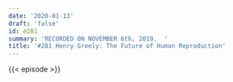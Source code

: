 ```yaml
---
date: '2020-01-13'
draft: 'false'
id: e281
summary: 'RECORDED ON NOVEMBER 6th, 2019.  '
title: '#281 Henry Greely: The Future of Human Reproduction'
---
```

{{< episode >}}
